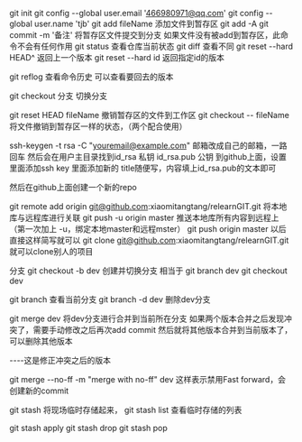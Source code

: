 git init
git config --global user.email '466980971@qq.com'
git config --global user.name 'tjb'
git add fileName   添加文件到暂存区
git add -A
git commit -m '备注'  将暂存区文件提交到分支   如果文件没有被add到暂存区，此命令不会有任何作用
git status   查看仓库当前状态
git diff 查看不同
git reset --hard HEAD^    返回上一个版本
git reset --hard id       返回指定id的版本

git reflog    查看命令历史  可以查看要回去的版本

git checkout 分支         切换分支

git reset HEAD fileName  撤销暂存区的文件到工作区
git checkout -- fileName    将文件撤销到暂存区一样的状态，（两个配合使用）


 ssh-keygen -t rsa -C "youremail@example.com"   邮箱改成自己的邮箱，一路回车
 然后会在用户主目录找到id_rsa      私钥
                      id_rsa.pub  公钥
 到github上面，设置里面添加ssh key  里面添加新的   title随便写，内容填上id_rsa.pub的文本即可


 然后在github上面创建一个新的repo

 git remote add origin git@github.com:xiaomitangtang/relearnGIT.git
 将本地库与远程库进行关联
 git push -u origin master   推送本地库所有内容到远程上（第一次加上 -u，绑定本地master和远程mster）
 git push origin master   以后直接这样简写就可以
 git clone git@github.com:xiaomitangtang/relearnGIT.git   就可以clone别人的项目


分支
git checkout -b dev   创建并切换分支
相当于
  git branch dev
  git checkout dev

  git branch  查看当前分支
  git branch -d dev 删除dev分支

git merge dev   将dev分支进行合并到当前所在分支
            如果两个版本合并之后发现冲突了，需要手动修改之后再次add  commit
             然后就将其他版本合并到当前版本了，可以删除其他版本

----这是修正冲突之后的版本


git merge --no-ff -m "merge with no-ff" dev  这样表示禁用Fast forward，会创建新的commit

git stash    将现场临时存储起来，
git stash list 查看临时存储的列表


git stash apply
git stash drop
git stash pop

